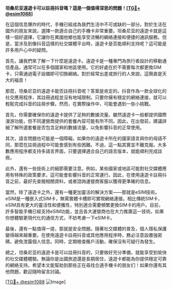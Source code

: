 **坦桑尼亚遠遊卡可以註冊抖音嗎？這是一個值得深思的問題！[[TG💪+ @esim1088](https://t.me/s/esim1088)]**

在這個信息爆炸的時代，手機已經成為我們生活中不可或缺的一部分。對於生活在國外的朋友來說，選擇一款適合自己的手機卡非常重要。坦桑尼亚的遠遊卡就是這樣一個好選擇，它讓你在異國他鄉也能享受流暢的網絡連接和便捷的通訊服務。但是，當涉及到像抖音這樣的社交媒體平台時，遠遊卡是否能順利支持呢？這可能是許多用戶心中的疑問。

首先，讓我們來了解一下什麼是遠遊卡。遠遊卡是一種專門為旅行者設計的移動通信產品，通常可以在多個國家和地區使用。它的好處在於不需要每次都更換SIM卡，只需通過電子設備即可切換網絡。對於經常出差或旅行的人來說，這簡直是天大的福音！

那麼，坦桑尼亚的遠遊卡能否註冊抖音呢？答案是肯定的。抖音作為一款全球化的社交應用程序，其註冊過程並沒有地域限制。只要你擁有穩定的網絡連接，就可以輕鬆完成抖音的註冊步驟。然而，在實際操作中，可能會遇到一些小挑戰。

首先，你需要確保你的遠遊卡提供了足夠的數據流量。雖然遠遊卡一般都提供國際漫游功能，但不同運營商提供的套餐內容可能有所不同。因此，在出發前，建議詳細了解所選套餐是否包含足夠的數據流量，以免影響抖音的正常使用。

其次，語言問題也可能是一個障礙。如果你的遠遊卡所在的國家語言與你的母語不同，那麼在註冊過程中可能會感到有些困難。不過，這一點其實並不難克服。大多數應用程序都支持多語言界面，只要選擇適合自己的語言版本，就能順利完成註冊。

此外，還有一些技術上的細節需要注意。例如，某些國家或地區可能對社交媒體應用有特殊的政策要求，這可能會影響抖音的正常運行。因此，在使用遠遊卡註冊抖音之前，最好先查閱相關資料，或者諮詢運營商客服以獲得更準確的信息。

當然，除了遠遊卡之外，還有一種更加靈活的解決方案——那就是eSIM技術。eSIM是一種嵌入式SIM卡，無需實體卡槽即可實現網絡連接。相比傳統SIM卡，eSIM具有更大的靈活性和便攜性，特別適合需要頻繁更換SIM卡的用戶。目前，許多智能手機已經支持eSIM功能，並且各大運營商也在大力推廣這一技術。如果你想體驗更現代化的通信方式，不妨考慮一下eSIM卡。

最後，還有一點值得一提，那就是安全問題。隨著社交媒體的普及，個人隱私保護變得越來越重要。在使用遠遊卡註冊抖音或其他應用程序時，務必注意設置強密碼，避免泄露個人信息。同時，定期檢查賬戶活動，確保沒有可疑行為發生。

總之，坦桑尼亚的遠遊卡是可以註冊抖音的，只要做好充分準備，就能享受到愉快的社交媒體體驗。無論你是出國旅遊還是長期居住，遠遊卡都能為你提供穩定可靠的網絡支持。希望本文能幫助到那些正在尋找合適手機卡的朋友们！如果你還有其他問題，歡迎隨時留言討論。

[[TG💪+ @esim1088](https://t.me/s/esim1088) ![Image](https://i.postimg.cc/4NQfJmqS/Snipaste-2025-05-13-00-14-12.png)]